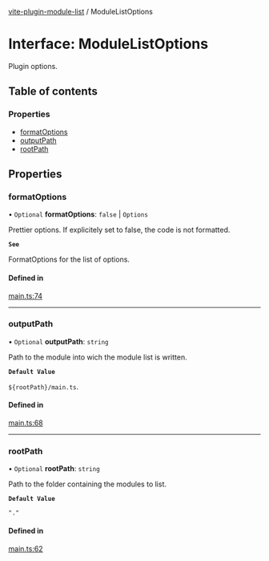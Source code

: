 [vite-plugin-module-list](../README.md) / ModuleListOptions

# Interface: ModuleListOptions

Plugin options.

## Table of contents

### Properties

- [formatOptions](ModuleListOptions.md#formatoptions)
- [outputPath](ModuleListOptions.md#outputpath)
- [rootPath](ModuleListOptions.md#rootpath)

## Properties

### formatOptions

• `Optional` **formatOptions**: ``false`` \| `Options`

Prettier options. If explicitely set to false, the code is not formatted.

**`See`**

FormatOptions for the list of options.

#### Defined in

[main.ts:74](https://github.com/davidbonnet/vite-plugin-module-list/blob/ea5290e/lib/main.ts#L74)

___

### outputPath

• `Optional` **outputPath**: `string`

Path to the module into wich the module list is written.

**`Default Value`**

`${rootPath}/main.ts`.

#### Defined in

[main.ts:68](https://github.com/davidbonnet/vite-plugin-module-list/blob/ea5290e/lib/main.ts#L68)

___

### rootPath

• `Optional` **rootPath**: `string`

Path to the folder containing the modules to list.

**`Default Value`**

`"."`

#### Defined in

[main.ts:62](https://github.com/davidbonnet/vite-plugin-module-list/blob/ea5290e/lib/main.ts#L62)
